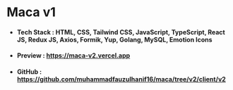 # Maca v1

- #### Tech Stack : HTML, CSS, Tailwind CSS, JavaScript, TypeScript, React JS, Redux JS, Axios, Formik, Yup, Golang, MySQL, Emotion Icons
- #### Preview : https://maca-v2.vercel.app
- #### GitHub : https://github.com/muhammadfauzulhanif16/maca/tree/v2/client/v2
